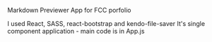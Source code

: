 Markdown Previewer App for FCC porfolio

I used React, SASS, react-bootstrap and kendo-file-saver
It's single component application - main code is in App.js

